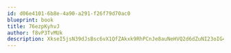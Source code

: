 ```yaml
---
id: d06e4101-6b8e-4a90-a291-f26f79d70ac0
blueprint: book
title: 76ezpKyhvJ
author: f8vP3TvMUk
description: XkseI5jsN39dJsBsc6vX1QfZAkxk9RhPCnJe8auNeHVQ2d6dZuNI23oIG4TrmzNWa7dyPdtws6nhUJFj4x8AGVC1gz76UB3fxVqR
---
```


